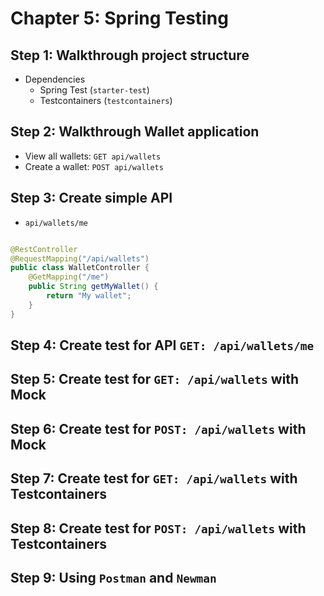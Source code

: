 # Chapter 5: Spring Testing

## Step 1: Walkthrough project structure

- Dependencies
    - Spring Test (`starter-test`)
    - Testcontainers (`testcontainers`)

## Step 2: Walkthrough Wallet application

- View all wallets: `GET api/wallets`
- Create a wallet: `POST api/wallets`

## Step 3: Create simple API

- `api/wallets/me`

```java

@RestController
@RequestMapping("/api/wallets")
public class WalletController {
    @GetMapping("/me")
    public String getMyWallet() {
        return "My wallet";
    }
}
```

## Step 4: Create test for API `GET: /api/wallets/me`

## Step 5: Create test for `GET: /api/wallets` with Mock

## Step 6: Create test for `POST: /api/wallets` with Mock

## Step 7: Create test for `GET: /api/wallets` with Testcontainers

## Step 8: Create test for `POST: /api/wallets` with Testcontainers

## Step 9: Using `Postman` and `Newman`
